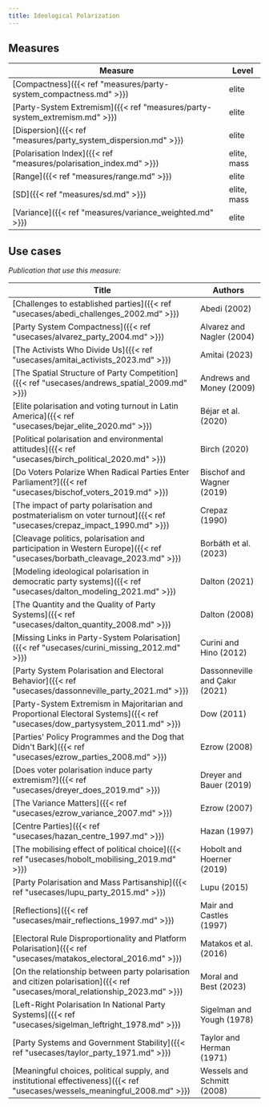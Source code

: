```yaml
---
title: Ideological Polarization
---
```

## Measures

| Measure                                                        | Level       |
| -------------------------------------------------------------- | ----------- |
| [Compactness]({{< ref "measures/party-system_compactness.md" >}})          | elite       |
| [Party-System Extremism]({{< ref "measures/party-system_extremism.md" >}}) | elite       |
| [Dispersion]({{< ref "measures/party_system_dispersion.md" >}})            | elite       |
| [Polarisation Index]({{< ref "measures/polarisation_index.md" >}})         | elite, mass |
| [Range]({{< ref "measures/range.md" >}})                                   | elite       |
| [SD]({{< ref "measures/sd.md" >}})                                         | elite, mass |
| [Variance]({{< ref "measures/variance_weighted.md" >}})                    | elite       |

## Use cases
_Publication that use this measure:_

| Title                                                                                                            | Authors                        |
| ---------------------------------------------------------------------------------------------------------------- | ------------------------------ |
| [Challenges to established parties]({{< ref "usecases/abedi_challenges_2002.md" >}})                                         | Abedi (2002)                   |
| [Party System Compactness]({{< ref "usecases/alvarez_party_2004.md" >}})                                                     | Alvarez and Nagler (2004)      |
| [The Activists Who Divide Us]({{< ref "usecases/amitai_activists_2023.md" >}})                                               | Amitai (2023)                  |
| [The Spatial Structure of Party Competition]({{< ref "usecases/andrews_spatial_2009.md" >}})                                 | Andrews and Money (2009)       |
| [Elite polarisation and voting turnout in Latin America]({{< ref "usecases/bejar_elite_2020.md" >}})                         | Béjar et al. (2020)            |
| [Political polarisation and environmental attitudes]({{< ref "usecases/birch_political_2020.md" >}})                         | Birch (2020)                   |
| [Do Voters Polarize When Radical Parties Enter Parliament?]({{< ref "usecases/bischof_voters_2019.md" >}})                   | Bischof and Wagner (2019)      |
| [The impact of party polarisation and postmaterialism on voter turnout]({{< ref "usecases/crepaz_impact_1990.md" >}})        | Crepaz (1990)                  |
| [Cleavage politics, polarisation and participation in Western Europe]({{< ref "usecases/borbath_cleavage_2023.md" >}})       | Borbáth et al. (2023)          |
| [Modeling ideological polarisation in democratic party systems]({{< ref "usecases/dalton_modeling_2021.md" >}})              | Dalton (2021)                  |
| [The Quantity and the Quality of Party Systems]({{< ref "usecases/dalton_quantity_2008.md" >}})                              | Dalton (2008)                  |
| [Missing Links in Party-System Polarisation]({{< ref "usecases/curini_missing_2012.md" >}})                                  | Curini and Hino (2012)         |
| [Party System Polarisation and Electoral Behavior]({{< ref "usecases/dassonneville_party_2021.md" >}})                       | Dassonneville and Çakır (2021) |
| [Party-System Extremism in Majoritarian and Proportional Electoral Systems]({{< ref "usecases/dow_partysystem_2011.md" >}})  | Dow (2011)                     |
| [Parties' Policy Programmes and the Dog that Didn't Bark]({{< ref "usecases/ezrow_parties_2008.md" >}})                      | Ezrow (2008)                   |
| [Does voter polarisation induce party extremism?]({{< ref "usecases/dreyer_does_2019.md" >}})                                | Dreyer and Bauer (2019)        |
| [The Variance Matters]({{< ref "usecases/ezrow_variance_2007.md" >}})                                                        | Ezrow (2007)                   |
| [Centre Parties]({{< ref "usecases/hazan_centre_1997.md" >}})                                                                | Hazan (1997)                   |
| [The mobilising effect of political choice]({{< ref "usecases/hobolt_mobilising_2019.md" >}})                                | Hobolt and Hoerner (2019)      |
| [Party Polarisation and Mass Partisanship]({{< ref "usecases/lupu_party_2015.md" >}})                                        | Lupu (2015)                    |
| [Reflections]({{< ref "usecases/mair_reflections_1997.md" >}})                                                               | Mair and Castles (1997)        |
| [Electoral Rule Disproportionality and Platform Polarisation]({{< ref "usecases/matakos_electoral_2016.md" >}})              | Matakos et al. (2016)          |
| [On the relationship between party polarisation and citizen polarisation]({{< ref "usecases/moral_relationship_2023.md" >}}) | Moral and Best (2023)          |
| [Left-Right Polarisation In National Party Systems]({{< ref "usecases/sigelman_leftright_1978.md" >}})                       | Sigelman and Yough (1978)      |
| [Party Systems and Government Stability]({{< ref "usecases/taylor_party_1971.md" >}})                                        | Taylor and Herman (1971)       |
| [Meaningful choices, political supply, and institutional effectiveness]({{< ref "usecases/wessels_meaningful_2008.md" >}})   | Wessels and Schmitt (2008)     |

